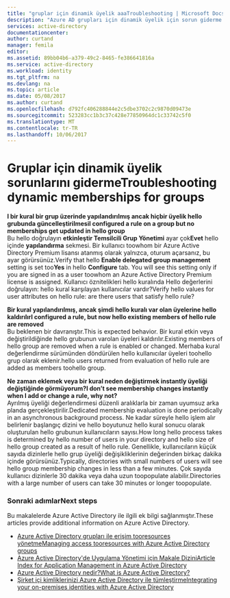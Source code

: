 ```yaml
---
title: "gruplar için dinamik üyelik aaaTroubleshooting | Microsoft Docs"
description: "Azure AD grupları için dinamik üyelik için sorun giderme ipuçları."
services: active-directory
documentationcenter: 
author: curtand
manager: femila
editor: 
ms.assetid: 89bb04b6-a379-49c2-8465-fe386641816a
ms.service: active-directory
ms.workload: identity
ms.tgt_pltfrm: na
ms.devlang: na
ms.topic: article
ms.date: 05/08/2017
ms.author: curtand
ms.openlocfilehash: d792fc406288844e2c5dbe3702c2c9870d09473e
ms.sourcegitcommit: 523283cc1b3c37c428e77850964dc1c33742c5f0
ms.translationtype: MT
ms.contentlocale: tr-TR
ms.lasthandoff: 10/06/2017
---
```

# <a name="troubleshooting-dynamic-memberships-for-groups"></a><span data-ttu-id="9a6c0-103">Gruplar için dinamik üyelik sorunlarını giderme</span><span class="sxs-lookup"><span data-stu-id="9a6c0-103">Troubleshooting dynamic memberships for groups</span></span>
<span data-ttu-id="9a6c0-104">**I bir kural bir grup üzerinde yapılandırılmış ancak hiçbir üyelik hello grubunda güncelleştirilmesi**</span><span class="sxs-lookup"><span data-stu-id="9a6c0-104">**I configured a rule on a group but no memberships get updated in hello group**</span></span><br/><span data-ttu-id="9a6c0-105">Bu hello doğrulayın **etkinleştir Temsilcili Grup Yönetimi** ayar çok**Evet** hello içinde **yapılandırma** sekmesi. Bir kullanıcı toowhom bir Azure Active Directory Premium lisansı atanmış olarak yalnızca, oturum açarsanız, bu ayar görürsünüz.</span><span class="sxs-lookup"><span data-stu-id="9a6c0-105">Verify that hello **Enable delegated group management** setting is set too**Yes** in hello **Configure** tab. You will see this setting only if you are signed in as a user toowhom an Azure Active Directory Premium license is assigned.</span></span> <span data-ttu-id="9a6c0-106">Kullanıcı öznitelikleri hello kuralında Hello değerlerini doğrulayın: hello kural karşılayan kullanıcılar vardır?</span><span class="sxs-lookup"><span data-stu-id="9a6c0-106">Verify hello values for user attributes on hello rule: are there users that satisfy hello rule?</span></span>

<span data-ttu-id="9a6c0-107">**Bir kural yapılandırılmış, ancak şimdi hello kuralı var olan üyelerine hello kaldırılır**</span><span class="sxs-lookup"><span data-stu-id="9a6c0-107">**I configured a rule, but now hello existing members of hello rule are removed**</span></span><br/><span data-ttu-id="9a6c0-108">Bu beklenen bir davranıştır.</span><span class="sxs-lookup"><span data-stu-id="9a6c0-108">This is expected behavior.</span></span> <span data-ttu-id="9a6c0-109">Bir kural etkin veya değiştirildiğinde hello grubunun varolan üyeleri kaldırılır.</span><span class="sxs-lookup"><span data-stu-id="9a6c0-109">Existing members of hello group are removed when a rule is enabled or changed.</span></span> <span data-ttu-id="9a6c0-110">Merhaba kural değerlendirme sürümünden döndürülen hello kullanıcılar üyeleri toohello grup olarak eklenir.</span><span class="sxs-lookup"><span data-stu-id="9a6c0-110">hello users returned from evaluation of hello rule are added as members toohello group.</span></span>     

<span data-ttu-id="9a6c0-111">**Ne zaman eklemek veya bir kural neden değiştirmek instantly üyeliği değiştiğinde görmüyorum?**</span><span class="sxs-lookup"><span data-stu-id="9a6c0-111">**I don’t see membership changes instantly when I add or change a rule, why not?**</span></span><br/><span data-ttu-id="9a6c0-112">Ayrılmış üyeliği değerlendirmesi düzenli aralıklarla bir zaman uyumsuz arka planda gerçekleştirilir.</span><span class="sxs-lookup"><span data-stu-id="9a6c0-112">Dedicated membership evaluation is done periodically in an asynchronous background process.</span></span> <span data-ttu-id="9a6c0-113">Ne kadar süreyle hello işlem alır belirlenir başlangıç dizini ve hello boyutunuz hello kural sonucu olarak oluşturulan hello grubunun kullanıcıların sayısı.</span><span class="sxs-lookup"><span data-stu-id="9a6c0-113">How long hello process takes is determined by hello number of users in your directory and hello size of hello group created as a result of hello rule.</span></span> <span data-ttu-id="9a6c0-114">Genellikle, kullanıcıların küçük sayıda dizinlerle hello grup üyeliği değişikliklerinin değerinden birkaç dakika içinde görürsünüz.</span><span class="sxs-lookup"><span data-stu-id="9a6c0-114">Typically, directories with small numbers of users will see hello group membership changes in less than a few minutes.</span></span> <span data-ttu-id="9a6c0-115">Çok sayıda kullanıcı dizinlerle 30 dakika veya daha uzun toopopulate alabilir.</span><span class="sxs-lookup"><span data-stu-id="9a6c0-115">Directories with a large number of users can take 30 minutes or longer toopopulate.</span></span>

### <a name="next-steps"></a><span data-ttu-id="9a6c0-116">Sonraki adımlar</span><span class="sxs-lookup"><span data-stu-id="9a6c0-116">Next steps</span></span>
<span data-ttu-id="9a6c0-117">Bu makalelerde Azure Active Directory ile ilgili ek bilgi sağlanmıştır.</span><span class="sxs-lookup"><span data-stu-id="9a6c0-117">These articles provide additional information on Azure Active Directory.</span></span>

* [<span data-ttu-id="9a6c0-118">Azure Active Directory grupları ile erişim tooresources yönetme</span><span class="sxs-lookup"><span data-stu-id="9a6c0-118">Managing access tooresources with Azure Active Directory groups</span></span>](active-directory-manage-groups.md)
* [<span data-ttu-id="9a6c0-119">Azure Active Directory'de Uygulama Yönetimi için Makale Dizini</span><span class="sxs-lookup"><span data-stu-id="9a6c0-119">Article Index for Application Management in Azure Active Directory</span></span>](active-directory-apps-index.md)
* [<span data-ttu-id="9a6c0-120">Azure Active Directory nedir?</span><span class="sxs-lookup"><span data-stu-id="9a6c0-120">What is Azure Active Directory?</span></span>](active-directory-whatis.md)
* [<span data-ttu-id="9a6c0-121">Şirket içi kimliklerinizi Azure Active Directory ile tümleştirme</span><span class="sxs-lookup"><span data-stu-id="9a6c0-121">Integrating your on-premises identities with Azure Active Directory</span></span>](active-directory-aadconnect.md)
